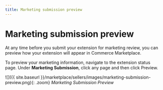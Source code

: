 ```yaml
---
title: Marketing submission preview
---
```


# Marketing submission preview

At any time before you submit your extension for marketing review, you can preview how your extension will appear in Commerce Marketplace.

To preview your marketing information, navigate to the extension status page. Under **Marketing Submission**, click any page and then click <span class="btn">Preview</span>.

![]({{ site.baseurl }}/marketplace/sellers/images/marketing-submission-preview.png){: .zoom}
_Marketing Submission Preview_
